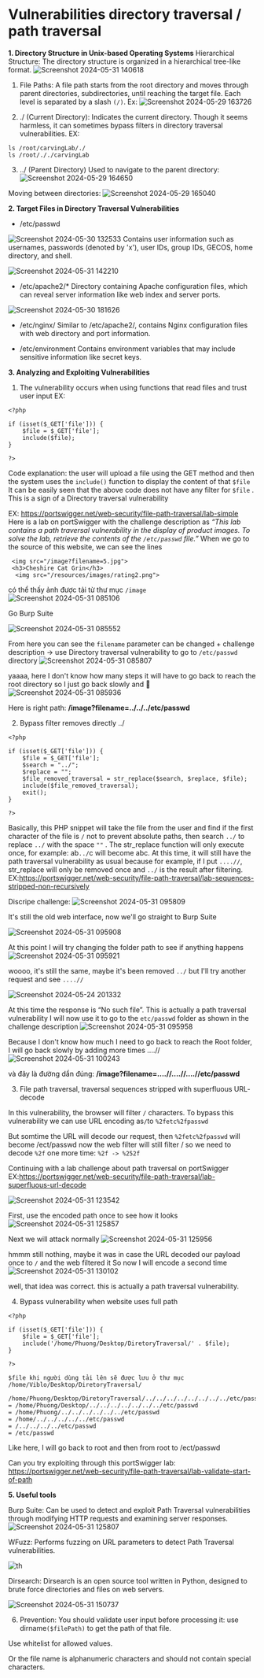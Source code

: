 # Vulnerabilities directory traversal / path traversal
**1. Directory Structure in Unix-based Operating Systems** 
Hierarchical Structure: The directory structure is organized in a hierarchical tree-like format.
![Screenshot 2024-05-31 140618](https://hackmd.io/_uploads/B1kGwgv4C.png)
1. File Paths: A file path starts from the root directory and moves through parent directories, subdirectories, until reaching the target file. Each level is separated by a slash `(/)`.
Ex: 
![Screenshot 2024-05-29 163726](https://hackmd.io/_uploads/HJORDgDN0.png)

 
2. ./ (Current Directory): Indicates the current directory. Though it seems harmless, it can sometimes bypass filters in directory traversal vulnerabilities.
EX:
```
ls /root/carvingLab/./
ls /root/././carvingLab
```
    
    
3. ../ (Parent Directory) 
Used to navigate to the parent directory: 
![Screenshot 2024-05-29 164650](https://hackmd.io/_uploads/SJxStlP4R.png)


Moving between directories: 
![Screenshot 2024-05-29 165040](https://hackmd.io/_uploads/HJOKtgPVC.png)




**2. Target Files in Directory Traversal Vulnerabilities**
* /etc/passwd

![Screenshot 2024-05-30 132533](https://hackmd.io/_uploads/HkaDqxDNR.png)
 Contains user information such as usernames, passwords (denoted by 'x'), user IDs, group IDs, GECOS, home directory, and shell.

![Screenshot 2024-05-31 142210](https://hackmd.io/_uploads/HJXTqeDVR.png)


*  /etc/apache2/*
Directory containing Apache configuration files, which can reveal server information like web index and server ports.

![Screenshot 2024-05-30 181626](https://hackmd.io/_uploads/rkOwilw4R.png)


*  /etc/nginx/
 Similar to /etc/apache2/, contains Nginx configuration files with web directory and port information.

*  /etc/environment
Contains environment variables that may include sensitive information like secret keys.

**3. Analyzing and Exploiting Vulnerabilities**
1. The vulnerability occurs when using functions that read files and trust user input
EX: 
```
<?php

if (isset($_GET['file'])) {
    $file = $_GET['file'];
    include($file);
}

?>
```
Code explanation: the user will upload a file using the GET method and then the system uses the `include()` function to display the content of that `$file`
It can be easily seen that the above code does not have any filter for `$file` . This is a sign of a Directory traversal vulnerability 


EX: https://portswigger.net/web-security/file-path-traversal/lab-simple
Here is a lab on portSwigger with the challenge description as *“This lab contains a path traversal vulnerability in the display of product images.
To solve the lab, retrieve the contents of the `/etc/passwd` file.”*
When we go to the source of this website, we can see the lines
```
 <img src="/image?filename=5.jpg">
 <h3>Cheshire Cat Grin</h3>
  <img src="/resources/images/rating2.png">
```
có thể thấy ảnh được tải từ thư mục `/image`
![Screenshot 2024-05-31 085106](https://hackmd.io/_uploads/SyQJybvN0.png)


Go Burp Suite

![Screenshot 2024-05-31 085552](https://hackmd.io/_uploads/S1mbkWPNR.png)

From here you can see the `filename` parameter can be changed + challenge description -> use Directory traversal vulnerability to go to `/etc/passwd` directory
![Screenshot 2024-05-31 085807](https://hackmd.io/_uploads/SkFLJbPVA.png)


yaaaa, here I don't know how many steps it will have to go back to reach the root directory so I just go back slowly and 🎉
![Screenshot 2024-05-31 085936](https://hackmd.io/_uploads/SyCvyZv4R.png)

Here is right path: 
**/image?filename=../../../etc/passwd**






2. Bypass filter removes directly ../
```
<?php

if (isset($_GET['file'])) {
    $file = $_GET['file'];
    $search = "../";
    $replace = "";
    $file_removed_traversal = str_replace($search, $replace, $file);
    include($file_removed_traversal);
    exit();
}

?>
```
Basically, this PHP snippet will take the file from the user and find if the first character of the file is `/` not to prevent absolute paths, then search `../` to replace `../` with the space `""` . The str_replace function will only execute once, for example: ab`../`c will become abc. At this time, it will still have the path traversal vulnerability as usual because for example, if I put `....//`, str_replace will only be removed once and `../` is the result after filtering.
EX:https://portswigger.net/web-security/file-path-traversal/lab-sequences-stripped-non-recursively

Discripe challenge: 
![Screenshot 2024-05-31 095809](https://hackmd.io/_uploads/HJRKxbv4C.png)


It's still the old web interface, now we'll go straight to Burp Suite

![Screenshot 2024-05-31 095908](https://hackmd.io/_uploads/H1U3eWvV0.png)

At this point I will try changing the folder path to see if anything happens
![Screenshot 2024-05-31 095921](https://hackmd.io/_uploads/Skn0gWw4R.png)

woooo, it's still the same, maybe it's been removed `../` but I'll try another request and see `....//` 

![Screenshot 2024-05-24 201332](https://hackmd.io/_uploads/r1PLWbPN0.png)

At this time the response is “No such file”. This is actually a path traversal vulnerability
I will now use it to go to the `etc/passwd` folder as shown in the challenge description
![Screenshot 2024-05-31 095958](https://hackmd.io/_uploads/BymxfZwNA.png)

Because I don't know how much I need to go back to reach the Root folder, I will go back slowly by adding more times ....// 
![Screenshot 2024-05-31 100243](https://hackmd.io/_uploads/SkLXf-D4C.png)

và đây là đường dẩn đúng: **/image?filename=....//....//....//etc/passwd**


3. File path traversal, traversal sequences stripped with superfluous URL- decode

In this vulnerability, the browser will filter `/` characters. To bypass this vulnerability we can use URL encoding as` / `to `%2fetc%2fpasswd`

But somtime the URL will decode our request, then `%2fetc%2fpasswd` will become /ect/passwd now the web filter will still filter / so we need to decode `%2f` one more time: `%2f -> %252f`

Continuing with a lab challenge about path traversal on portSwigger
EX:https://portswigger.net/web-security/file-path-traversal/lab-superfluous-url-decode

![Screenshot 2024-05-31 123542](https://hackmd.io/_uploads/ryTxX-w4C.png)

First, use the encoded path once to see how it looks
![Screenshot 2024-05-31 125857](https://hackmd.io/_uploads/SyvB7ZvNC.png)

Next we will attack normally
![Screenshot 2024-05-31 125956](https://hackmd.io/_uploads/B1APXWwE0.png)



hmmm still nothing, maybe it was in case the URL decoded our payload once to `/` and the web filtered it
So now I will encode a second time
![Screenshot 2024-05-31 130102](https://hackmd.io/_uploads/HJaiQZwVR.png)

well, that idea was correct. this is actually a path traversal vulnerability.

 4. Bypass vulnerability when website uses full path
```
<?php

if (isset($_GET['file'])) {
    $file = $_GET['file'];
    include('/home/Phuong/Desktop/DiretoryTraversal/' . $file);
}

?>

$file khi người dùng tải lên sẽ được lưu ở thư mục /home/Viblo/Desktop/DiretoryTraversal/ 
  /home/Phuong/Desktop/DiretoryTraversal/../../../../../../../../etc/passwd
= /home/Phuong/Desktop/../../../../../../../etc/passwd
= /home/Phuong/../../../../../../etc/passwd
= /home/../../../../../etc/passwd
= /../../../../etc/passwd
= /etc/passwd
```

Like here, I will go back to root and then from root to /ect/passwd

Can you try exploiting through this portSwigger lab: https://portswigger.net/web-security/file-path-traversal/lab-validate-start-of-path

 
**5. Useful tools** 

Burp Suite: Can be used to detect and exploit Path Traversal vulnerabilities through modifying HTTP requests and examining server responses.
![Screenshot 2024-05-31 125807](https://hackmd.io/_uploads/B1PMBWPVC.png)





WFuzz: Performs fuzzing on URL parameters to detect Path Traversal vulnerabilities.

![th](https://hackmd.io/_uploads/B1M6SWP4A.jpg)




Dirsearch: Dirsearch is an open source tool written in Python, designed to brute force directories and files on web servers. 

![Screenshot 2024-05-31 150737](https://hackmd.io/_uploads/Hk3Rrbv4C.png)


6. Prevention:
You should validate user input before processing it: use dirname`($filePath)` to get the path of that file.


Use whitelist for allowed values.


Or the file name is alphanumeric characters and should not contain special characters.
